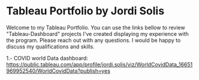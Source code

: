 # Tableau Portfolio by Jordi Solis

Welcome to my Tableau Portfolio. You can use the links bellow to review "Tableau-Dashboard" projects I've created displaying my experience with the program. Please reach out with any questions. I would be happy to discuss my qualifications and skills. 

1.- COVID world Data dashboard: https://public.tableau.com/app/profile/jordi.solis/viz/WorldCovidData_16651969952540/WorldCovidData?publish=yes
